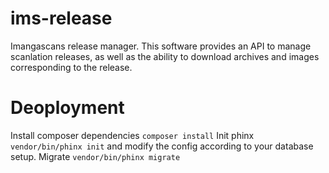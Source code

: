 # ims-release
Imangascans release manager. This software provides an API to manage 
scanlation releases, as well as the ability to download archives and images
corresponding to the release.

# Deoployment

Install composer dependencies `composer install`
Init phinx `vendor/bin/phinx init` and modify the config according to
your database setup. Migrate `vendor/bin/phinx migrate`